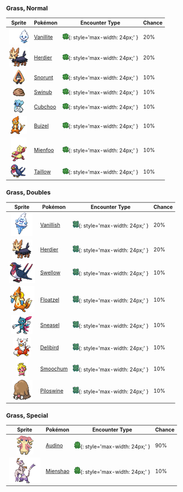 

### Grass, Normal

| Sprite | Pokémon | Encounter Type | Chance |
| :---: | --- | :---: | --- |
| ![vanillite](https://raw.githubusercontent.com/PokeAPI/sprites/master/sprites/pokemon/versions/generation-v/black-white/animated/582.gif) | [Vanillite](../pokemon/vanillite.md/) | ![Grass, Normal](../assets/encounter_types/grass_normal.png){: style='max-width: 24px;' } | 20% |
| ![herdier](https://raw.githubusercontent.com/PokeAPI/sprites/master/sprites/pokemon/versions/generation-v/black-white/animated/507.gif) | [Herdier](../pokemon/herdier.md/) | ![Grass, Normal](../assets/encounter_types/grass_normal.png){: style='max-width: 24px;' } | 20% |
| ![snorunt](https://raw.githubusercontent.com/PokeAPI/sprites/master/sprites/pokemon/versions/generation-v/black-white/animated/361.gif) | [Snorunt](../pokemon/snorunt.md/) | ![Grass, Normal](../assets/encounter_types/grass_normal.png){: style='max-width: 24px;' } | 10% |
| ![swinub](https://raw.githubusercontent.com/PokeAPI/sprites/master/sprites/pokemon/versions/generation-v/black-white/animated/220.gif) | [Swinub](../pokemon/swinub.md/) | ![Grass, Normal](../assets/encounter_types/grass_normal.png){: style='max-width: 24px;' } | 10% |
| ![cubchoo](https://raw.githubusercontent.com/PokeAPI/sprites/master/sprites/pokemon/versions/generation-v/black-white/animated/613.gif) | [Cubchoo](../pokemon/cubchoo.md/) | ![Grass, Normal](../assets/encounter_types/grass_normal.png){: style='max-width: 24px;' } | 10% |
| ![buizel](https://raw.githubusercontent.com/PokeAPI/sprites/master/sprites/pokemon/versions/generation-v/black-white/animated/418.gif) | [Buizel](../pokemon/buizel.md/) | ![Grass, Normal](../assets/encounter_types/grass_normal.png){: style='max-width: 24px;' } | 10% |
| ![mienfoo](https://raw.githubusercontent.com/PokeAPI/sprites/master/sprites/pokemon/versions/generation-v/black-white/animated/619.gif) | [Mienfoo](../pokemon/mienfoo.md/) | ![Grass, Normal](../assets/encounter_types/grass_normal.png){: style='max-width: 24px;' } | 10% |
| ![taillow](https://raw.githubusercontent.com/PokeAPI/sprites/master/sprites/pokemon/versions/generation-v/black-white/animated/276.gif) | [Taillow](../pokemon/taillow.md/) | ![Grass, Normal](../assets/encounter_types/grass_normal.png){: style='max-width: 24px;' } | 10%

### Grass, Doubles

| Sprite | Pokémon | Encounter Type | Chance |
| :---: | --- | :---: | --- |
| ![vanillish](https://raw.githubusercontent.com/PokeAPI/sprites/master/sprites/pokemon/versions/generation-v/black-white/animated/583.gif) | [Vanillish](../pokemon/vanillish.md/) | ![Grass, Doubles](../assets/encounter_types/grass_doubles.png){: style='max-width: 24px;' } | 20% |
| ![herdier](https://raw.githubusercontent.com/PokeAPI/sprites/master/sprites/pokemon/versions/generation-v/black-white/animated/507.gif) | [Herdier](../pokemon/herdier.md/) | ![Grass, Doubles](../assets/encounter_types/grass_doubles.png){: style='max-width: 24px;' } | 20% |
| ![swellow](https://raw.githubusercontent.com/PokeAPI/sprites/master/sprites/pokemon/versions/generation-v/black-white/animated/277.gif) | [Swellow](../pokemon/swellow.md/) | ![Grass, Doubles](../assets/encounter_types/grass_doubles.png){: style='max-width: 24px;' } | 10% |
| ![floatzel](https://raw.githubusercontent.com/PokeAPI/sprites/master/sprites/pokemon/versions/generation-v/black-white/animated/419.gif) | [Floatzel](../pokemon/floatzel.md/) | ![Grass, Doubles](../assets/encounter_types/grass_doubles.png){: style='max-width: 24px;' } | 10% |
| ![sneasel](https://raw.githubusercontent.com/PokeAPI/sprites/master/sprites/pokemon/versions/generation-v/black-white/animated/215.gif) | [Sneasel](../pokemon/sneasel.md/) | ![Grass, Doubles](../assets/encounter_types/grass_doubles.png){: style='max-width: 24px;' } | 10% |
| ![delibird](https://raw.githubusercontent.com/PokeAPI/sprites/master/sprites/pokemon/versions/generation-v/black-white/animated/225.gif) | [Delibird](../pokemon/delibird.md/) | ![Grass, Doubles](../assets/encounter_types/grass_doubles.png){: style='max-width: 24px;' } | 10% |
| ![smoochum](https://raw.githubusercontent.com/PokeAPI/sprites/master/sprites/pokemon/versions/generation-v/black-white/animated/238.gif) | [Smoochum](../pokemon/smoochum.md/) | ![Grass, Doubles](../assets/encounter_types/grass_doubles.png){: style='max-width: 24px;' } | 10% |
| ![piloswine](https://raw.githubusercontent.com/PokeAPI/sprites/master/sprites/pokemon/versions/generation-v/black-white/animated/221.gif) | [Piloswine](../pokemon/piloswine.md/) | ![Grass, Doubles](../assets/encounter_types/grass_doubles.png){: style='max-width: 24px;' } | 10%

### Grass, Special

| Sprite | Pokémon | Encounter Type | Chance |
| :---: | --- | :---: | --- |
| ![audino](https://raw.githubusercontent.com/PokeAPI/sprites/master/sprites/pokemon/versions/generation-v/black-white/animated/531.gif) | [Audino](../pokemon/audino.md/) | ![Grass, Special](../assets/encounter_types/grass_special.png){: style='max-width: 24px;' } | 90% |
| ![mienshao](https://raw.githubusercontent.com/PokeAPI/sprites/master/sprites/pokemon/versions/generation-v/black-white/animated/620.gif) | [Mienshao](../pokemon/mienshao.md/) | ![Grass, Special](../assets/encounter_types/grass_special.png){: style='max-width: 24px;' } | 10% |
